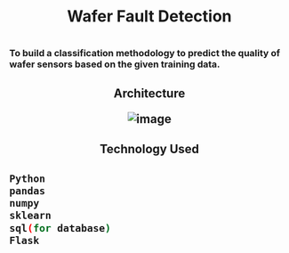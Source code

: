<h1 align="center">Wafer Fault Detection <h1>
 
### To build a classification methodology to predict the quality of wafer sensors based on the given training data.

  
<h2 align="center"> Architecture

![image](https://user-images.githubusercontent.com/85347886/137638160-1e2932af-e0ee-4dec-a00f-8552b06a96d0.png)
<h2>
 
 
 <h2 align="center"> Technology Used <h2>
 
 ```bash
 Python
 pandas
 numpy
 sklearn
 sql(for database)
 Flask
```


 
